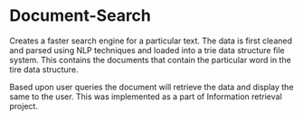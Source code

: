 # Document-Search
Creates a faster search engine for a particular text. The data is first cleaned and parsed using NLP techniques and loaded into a trie data structure file system. This contains the documents that contain the particular word in the tire data structure. 

Based upon user queries the document will retrieve the data and display the same to the user. This was implemented as a part of Information retrieval project.
